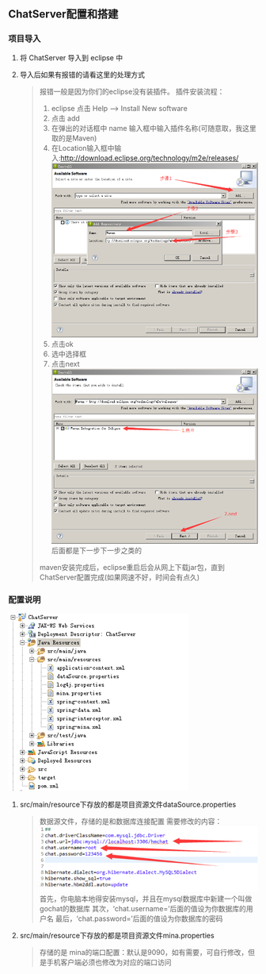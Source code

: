 ## ChatServer配置和搭建

### 项目导入
1. 将 ChatServer 导入到 eclipse 中
2. 导入后如果有报错的请看这里的处理方式 

	> 报错一般是因为你们的eclipse没有装插件。
	> 插件安装流程：
	> 1. eclipse 点击 Help --> Install New software
	> 2. 点击 add
	> 3. 在弹出的对话框中 name 输入框中输入插件名称(可随意取，我这里取的是Maven)
	> 4. 在Location输入框中输入:http://download.eclipse.org/technology/m2e/releases/
	> ![icon](/instruction/image_notice/install_maven_1.png)
	> 4. 点击ok
	> 5. 选中选择框
	> 6. 点击next
	> ![icon](/instruction/image_notice/install_maven_2.png)
	> 后面都是下一步下一步之类的
	>
	> maven安装完成后，eclipse重启后会从网上下载jar包，直到ChatServer配置完成(如果网速不好，时间会有点久)




### 配置说明
![icon](/instruction/image_notice/chat_server_1.png)

1. src/main/resource下存放的都是项目资源文件dataSource.properties
	
	> 数据源文件，存储的是和数据库连接配置
	> 需要修改的内容：
	> ![icon](/instruction/image_notice/chat_server_2.png)
	> 首先，你电脑本地得安装mysql，并且在mysql数据库中新建一个叫做gochat的数据库
	> 其次，‘chat.username=’后面的值设为你数据库的用户名
	> 最后，‘chat.password=’后面的值设为你数据库的密码


2. src/main/resource下存放的都是项目资源文件mina.properties

	> 存储的是 mina的端口配置：默认是9090，如有需要，可自行修改，但是手机客户端必须也修改为对应的端口访问

